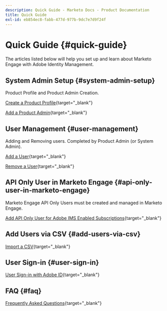 ```yaml
---
description: Quick Guide - Marketo Docs - Product Documentation
title: Quick Guide
exl-id: eb854ec8-fabb-477d-977b-9dc7e7d9f24f
---
```

# Quick Guide {#quick-guide}

The articles listed below will help you set up and learn about Marketo Engage with Adobe Identity Management.

## System Admin Setup {#system-admin-setup}

Product Profile and Product Admin Creation.

[Create a Product Profile](/help/marketo/product-docs/administration/marketo-with-adobe-identity/admin-setup.md#create-a-product-profile){target="_blank"}

[Add a Product Admin](/help/marketo/product-docs/administration/marketo-with-adobe-identity/add-or-remove-a-product-admin.md#add-a-product-admin){target="_blank"}

## User Management {#user-management}

Adding and Removing users. Completed by Product Admin (or System
Admin).

[Add a User](/help/marketo/product-docs/administration/marketo-with-adobe-identity/add-or-remove-a-user.md#add-a-user){target="_blank"}

[Remove a User](/help/marketo/product-docs/administration/marketo-with-adobe-identity/add-or-remove-a-user.md#remove-a-user){target="_blank"}

## API Only User in Marketo Engage {#api-only-user-in-marketo-engage}

Marketo Engage API Only Users must be created and managed in Marketo Engage.

[Add API Only User for Adobe IMS Enabled Subscriptions](/help/marketo/product-docs/administration/marketo-with-adobe-identity/add-api-only-user-for-adobe-ims-enabled-subscriptions.md){target="_blank"}

## Add Users via CSV {#add-users-via-csv}

[Import a CSV](/help/marketo/product-docs/core-marketo-concepts/programs/working-with-programs/import-members-from-a-spreadsheet-into-a-program.md){target="_blank"}

## User Sign-in {#user-sign-in}

[User Sign-in with Adobe ID](/help/marketo/product-docs/administration/marketo-with-adobe-identity/user-sign-in-with-adobe-id.md){target="_blank"}

## FAQ {#faq}

[Frequently Asked Questions](/help/marketo/product-docs/administration/marketo-with-adobe-identity/adobe-identity-management-overview.md#faq){target="_blank"}
